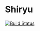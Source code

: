 # Shiryu

[![Build Status](https://travis-ci.org/johnidm/RD-shiryu.svg?branch=master)](https://travis-ci.org/johnidm/RD-shiryu)

